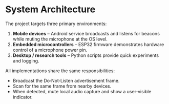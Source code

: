 # System Architecture

The project targets three primary environments:

1. **Mobile devices** – Android service broadcasts and listens for beacons while
   muting the microphone at the OS level.
2. **Embedded microcontrollers** – ESP32 firmware demonstrates hardware control
   of a microphone power pin.
3. **Desktop / research tools** – Python scripts provide quick experiments and
   logging.

All implementations share the same responsibilities:

- Broadcast the Do‑Not‑Listen advertisement frame.
- Scan for the same frame from nearby devices.
- When detected, mute local audio capture and show a user‑visible indicator.
